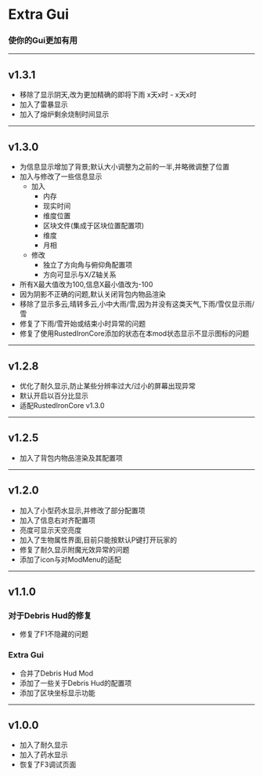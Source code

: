 # Extra Gui
### 使你的Gui更加有用

---

## v1.3.1
* 移除了显示阴天,改为更加精确的即将下雨 x天x时 - x天x时
* 加入了雷暴显示
* 加入了熔炉剩余烧制时间显示

---

## v1.3.0
* 为信息显示增加了背景;默认大小调整为之前的一半,并略微调整了位置
* 加入与修改了一些信息显示
  * 加入
    * 内存
    * 现实时间
    * 维度位置
    * 区块文件(集成于区块位置配置项)
    * 维度
    * 月相
  * 修改
    * 独立了方向角与俯仰角配置项
    * 方向可显示与X/Z轴关系
* 所有X最大值改为100,信息X最小值改为-100
* 因为阴影不正确的问题,默认关闭背包内物品渲染
* 移除了显示多云,晴转多云,小中大雨/雪,因为并没有这类天气,下雨/雪仅显示雨/雪
* 修复了下雨/雪开始或结束小时异常的问题
* 修复了使用RustedIronCore添加的状态在本mod状态显示不显示图标的问题


---

## v1.2.8
* 优化了耐久显示,防止某些分辨率过大/过小的屏幕出现异常
* 默认开启以百分比显示
* 适配RustedIronCore v1.3.0

---

## v1.2.5
* 加入了背包内物品渲染及其配置项

---

## v1.2.0
* 加入了小型药水显示,并修改了部分配置项
* 加入了信息右对齐配置项
* 亮度可显示天空亮度
* 加入了生物属性界面,目前只能按默认P键打开玩家的
* 修复了耐久显示附魔光效异常的问题
* 添加了icon与对ModMenu的适配

---



## v1.1.0
### 对于Debris Hud的修复
* 修复了F1不隐藏的问题
### Extra Gui
* 合并了Debris Hud Mod
* 添加了一些关于Debris Hud的配置项
* 添加了区块坐标显示功能


---

## v1.0.0
* 加入了耐久显示
* 加入了药水显示
* 恢复了F3调试页面